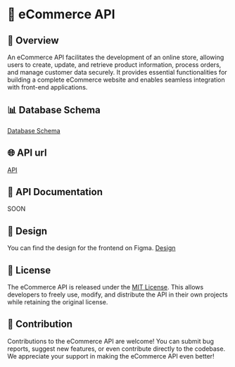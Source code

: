 # 📝 eCommerce API

## 📄 Overview

An eCommerce API facilitates the development of an online store, allowing users to create, update, and retrieve product information, process orders, and manage customer data securely. It provides essential functionalities for building a complete eCommerce website and enables seamless integration with front-end applications.

## 📊 Database Schema

[Database Schema](https://drawsql.app/teams/mohanad-1/diagrams/ecommerce)

## 🌐 API url

[API](https://stormy-blue-rattlesnake.cyclic.app/products)

## 📎 API Documentation

SOON

## 🎨 Design

You can find the design for the frontend on Figma. [Design](https://www.figma.com/file/bHnMNcAuXI1Zd6lyf6Oj1X/PWA-eCommerce-Theme-(Community)?type=design&node-id=184-0&mode=design&t=YYBh5qmVZNlRpmCM-0)

## 📜 License

The eCommerce API is released under the [MIT License](./LICENSE). This allows developers to freely use, modify, and distribute the API in their own projects while retaining the original license.

## 🤝 Contribution

Contributions to the eCommerce API are welcome! You can submit bug reports, suggest new features, or even contribute directly to the codebase. We appreciate your support in making the eCommerce API even better!
